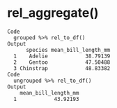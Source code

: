 # rel_aggregate()

    Code
      grouped %>% rel_to_df()
    Output
          species mean_bill_length_mm
      1    Adelie            38.79139
      2    Gentoo            47.50488
      3 Chinstrap            48.83382
    Code
      ungrouped %>% rel_to_df()
    Output
        mean_bill_length_mm
      1            43.92193

